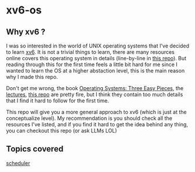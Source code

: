 # xv6-os

## Why xv6 ?

I was so interested in the world of UNIX operating systems that I've decided to learn [xv6](https://github.com/mit-pdos/xv6-public). It is not a trivial things to learn, there are many resources online covers this operating system in details (line-by-line in [this repo](https://github.com/palladian1/xv6-annotated/edit/main/README.md)). But reading through this for the first time feels a little bit hard for me since I wanted to learn the OS at a higher abstaction level, this is the main reason why I made this repo.

Don't get me wrong, the book [Operating Systems: Three Easy Pieces](https://pages.cs.wisc.edu/~remzi/OSTEP/), the [lectures](https://pages.cs.wisc.edu/~remzi/Classes/537/Spring2018/Discussion/videos.html), [this repo](https://github.com/palladian1/xv6-annotated/edit/main/README.md) are pretty fire, but I think they contain too much details that I find it hard to follow for the first time.

This repo will give you a more general approach to xv6 (which is just at the conceptualize level). My recommendation is you should check all the resources I've listed, and if you find it hard to get the idea behind any thing, you can checkout this repo (or ask LLMs LOL)

## Topics covered

[scheduler](scheduling.md)
